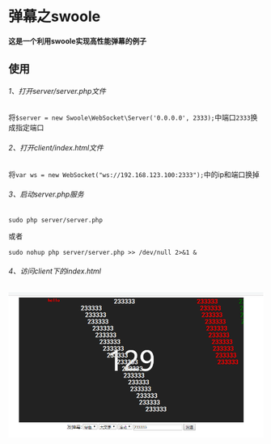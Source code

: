 # 弹幕之swoole
#### 这是一个利用swoole实现高性能弹幕的例子

## 使用
###### 1、打开server/server.php文件
将`$server = new Swoole\WebSocket\Server('0.0.0.0', 2333);`中端口`2333`换成指定端口

###### 2、打开client/index.html文件
将`var ws = new WebSocket("ws://192.168.123.100:2333");`中的ip和端口换掉

###### 3、启动server.php服务
```
sudo php server/server.php 
```
或者
```
sudo nohup php server/server.php >> /dev/null 2>&1 &
```

###### 4、访问client下的index.html

![效果图](2018-12-21_001321.png)